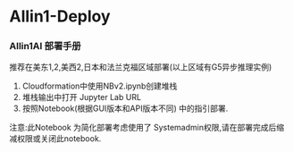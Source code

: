 # Allin1-Deploy

### Allin1AI 部署手册

推荐在美东1,2,美西2,日本和法兰克福区域部署(以上区域有G5异步推理实例)

1. Cloudformation中使用NBv2.ipynb创建堆栈
2. 堆栈输出中打开 Jupyter Lab URL
3. 按照Notebook(根据GUI版本和API版本不同) 中的指引部署.

注意:此Notebook 为简化部署考虑使用了 Systemadmin权限,请在部署完成后缩减权限或关闭此notebook.


